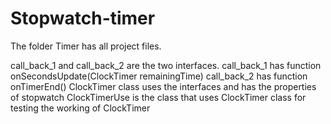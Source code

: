 # Stopwatch-timer
The folder Timer has all project files.

call_back_1 and call_back_2 are the two interfaces.
call_back_1 has function onSecondsUpdate(ClockTimer remainingTime)
call_back_2 has function onTimerEnd()
ClockTimer class uses the interfaces and has the properties of stopwatch
ClockTimerUse is the class that uses ClockTimer class for testing the working of ClockTimer
